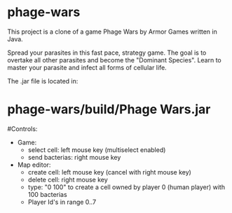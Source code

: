 # phage-wars

This project is a clone of a game Phage Wars by Armor Games written in Java.


Spread your parasites in this fast pace, strategy game. 
The goal is to overtake all other parasites and become the "Dominant Species". 
Learn to master your parasite and infect all forms of cellular life.

The .jar file is located in:
# phage-wars/build/Phage Wars.jar

#Controls:
- Game:
  - select cell: left mouse key (multiselect enabled)
  - send bacterias: right mouse key
- Map editor:
  - create cell: left mouse key (cancel with right mouse key)
  - delete cell: right mouse key
  - type: "0 100" to create a cell owned by player 0 (human player) with 100 bacterias
  - Player Id's in range 0..7

  
  



